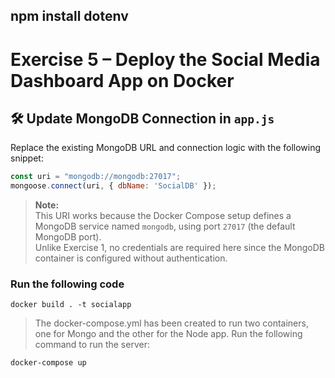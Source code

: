 ## npm install dotenv

# Exercise 5 – Deploy the Social Media Dashboard App on Docker

## 🛠️ Update MongoDB Connection in `app.js`

Replace the existing MongoDB URL and connection logic with the following snippet:

```javascript
const uri = "mongodb://mongodb:27017";
mongoose.connect(uri, { dbName: 'SocialDB' });
```

> **Note:**  
> This URI works because the Docker Compose setup defines a MongoDB service named `mongodb`, using port `27017` (the default MongoDB port).  
> Unlike Exercise 1, no credentials are required here since the MongoDB container is configured without authentication.

### Run the following code

```batch
docker build . -t socialapp
```
> The docker-compose.yml has been created to run two containers, one for Mongo and the other for the Node app. Run the following command to run the server:

```batch
docker-compose up
```
